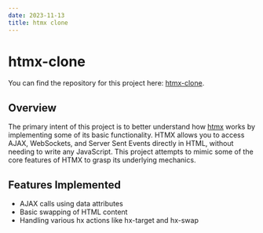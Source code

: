 ```yaml
---
date: 2023-11-13
title: htmx clone
---
```


# htmx-clone

You can find the repository for this project here: [htmx-clone](https://github.com/djmunro/htmx-clone).

## Overview

The primary intent of this project is to better understand how [htmx](https://htmx.org) works by implementing some of its basic functionality. HTMX allows you to access AJAX, WebSockets, and Server Sent Events directly in HTML, without needing to write any JavaScript. This project attempts to mimic some of the core features of HTMX to grasp its underlying mechanics.

## Features Implemented

- AJAX calls using data attributes
- Basic swapping of HTML content
- Handling various hx actions like hx-target and hx-swap
